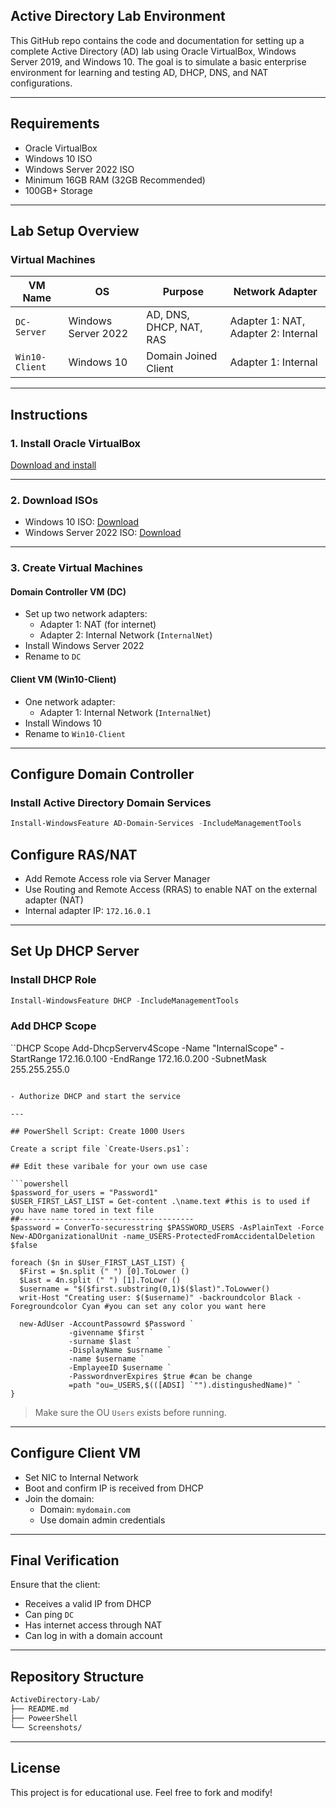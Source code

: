 ## Active Directory Lab Environment

This GitHub repo contains the code and documentation for setting up a complete Active Directory (AD) lab using  Oracle VirtualBox, Windows Server 2019, and Windows 10. The goal is to simulate a basic enterprise environment for learning and testing AD, DHCP, DNS, and NAT configurations.

---

## Requirements

- Oracle VirtualBox
- Windows 10 ISO
- Windows Server 2022 ISO
- Minimum 16GB RAM (32GB Recommended)
- 100GB+ Storage

---

## Lab Setup Overview

### Virtual Machines

| VM Name       | OS                  | Purpose                        | Network Adapter             |
|--------------|---------------------|--------------------------------|-----------------------------|
| `DC-Server`  | Windows Server 2022 | AD, DNS, DHCP, NAT, RAS             | Adapter 1: NAT, Adapter 2: Internal |
| `Win10-Client` | Windows 10         | Domain Joined Client           | Adapter 1: Internal         |

---

## Instructions

### 1. Install Oracle VirtualBox

[Download and install](https://www.virtualbox.org/)

---

### 2. Download ISOs

- Windows 10 ISO: [Download](https://www.microsoft.com/en-us/software-download/windows10)
- Windows Server 2022 ISO: [Download](https://www.microsoft.com/en-us/evalcenter/evaluate-windows-server-2022)

---

### 3. Create Virtual Machines

#### Domain Controller VM (DC)

- Set up two network adapters:
  - Adapter 1: NAT (for internet)
  - Adapter 2: Internal Network (`InternalNet`)
- Install Windows Server 2022
- Rename to `DC`

#### Client VM (Win10-Client)

- One network adapter:
  - Adapter 1: Internal Network (`InternalNet`)
- Install Windows 10
- Rename to `Win10-Client`

---

## Configure Domain Controller

### Install Active Directory Domain Services

```powershell
Install-WindowsFeature AD-Domain-Services -IncludeManagementTools
```



## Configure RAS/NAT

- Add Remote Access role via Server Manager
- Use Routing and Remote Access (RRAS) to enable NAT on the external adapter (NAT)
- Internal adapter IP: `172.16.0.1`

---

## Set Up DHCP Server

### Install DHCP Role

```powershell
Install-WindowsFeature DHCP -IncludeManagementTools
```

### Add DHCP Scope

``DHCP Scope
Add-DhcpServerv4Scope -Name "InternalScope" -StartRange 172.16.0.100 -EndRange 172.16.0.200 -SubnetMask 255.255.255.0
```

- Authorize DHCP and start the service

---

## PowerShell Script: Create 1000 Users

Create a script file `Create-Users.ps1`:

## Edit these varibale for your own use case

```powershell
$password_for_users = "Password1"
$USER_FIRST_LAST_LIST = Get-content .\name.text #this is to used if you have name tored in text file
##---------------------------------------
$password = ConverTo-securesstring $PASSWORD_USERS -AsPlainText -Force
New-ADOrganizationalUnit -name_USERS-ProtectedFromAccidentalDeletion $false

foreach ($n in $User_FIRST_LAST_LIST) {
  $First = $n.split (" ") [0].ToLower ()
  $Last = 4n.split (" ") [1].ToLowr ()
  $username = "$($first.substring(0,1)$($last)".ToLowwer()
  writ-Host "Creating user: $($username)" -backroundcolor Black -Foregroundcolor Cyan #you can set any color you want here

  new-AdUser -AccountPassowrd $Password `
             -givenname $first `
             -surname $last `
             -DisplayName $usrname `
             -name $username `
             -EmplayeeID $username `
             -PasswordnverExpires $true #can be change 
             =path "ou=_USERS,$(([ADSI] `"").distingushedName)" `
}
```

> Make sure the OU `Users` exists before running.

---

## Configure Client VM

- Set NIC to Internal Network
- Boot and confirm IP is received from DHCP
- Join the domain:
  - Domain: `mydomain.com`
  - Use domain admin credentials

---

## Final Verification

Ensure that the client:

- Receives a valid IP from DHCP
- Can ping `DC`
- Has internet access through NAT
- Can log in with a domain account

---

## Repository Structure

```bash
ActiveDirectory-Lab/
├── README.md
├── PoweerShell
└── Screenshots/
```

---

## License

This project is for educational use. Feel free to fork and modify!


